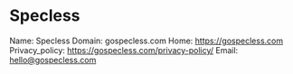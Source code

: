 
# Specless

Name: Specless
Domain: gospecless.com
Home: https://gospecless.com
Privacy_policy: https://gospecless.com/privacy-policy/
Email: hello@gospecless.com
